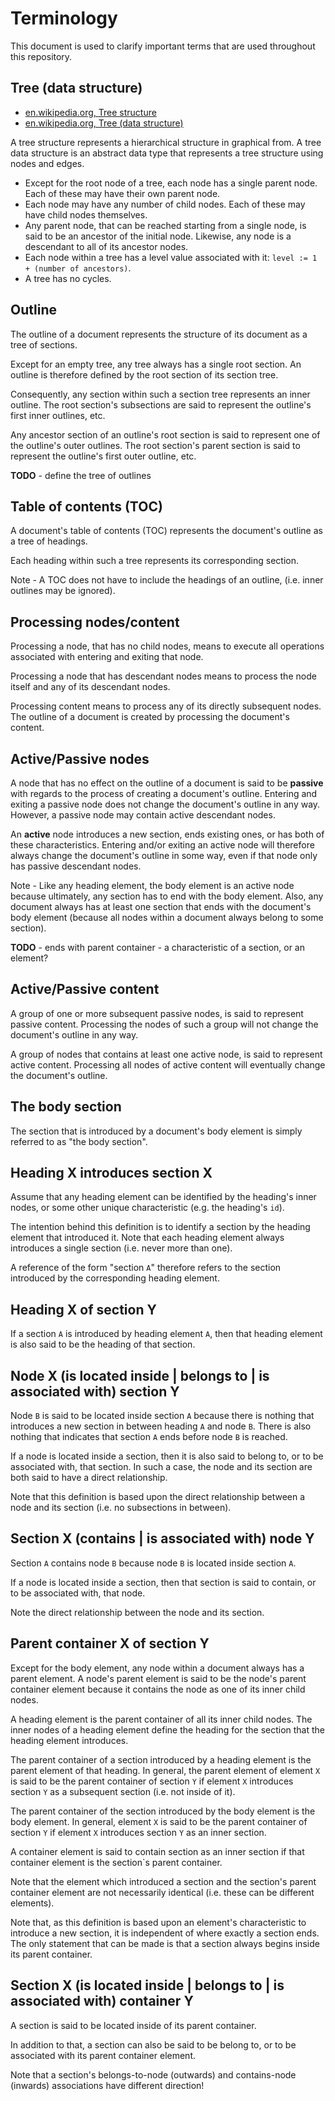 
# Terminology

This document is used to clarify important terms that are used throughout this
repository.

## Tree (data structure)

* [en.wikipedia.org, Tree structure](https://en.wikipedia.org/wiki/Tree_structure)
* [en.wikipedia.org, Tree (data structure)](https://en.wikipedia.org/wiki/Tree_%28data_structure%29)

A tree structure represents a hierarchical structure in graphical from. A tree
data structure is an abstract data type that represents a tree structure using
nodes and edges.

* Except for the root node of a tree, each node has a single parent node.
  Each of these may have their own parent node.
* Each node may have any number of child nodes.
  Each of these may have child nodes themselves.
* Any parent node, that can be reached starting from a single node, is said to
  be an ancestor of the initial node. Likewise, any node is a descendant to all
  of its ancestor nodes.
* Each node within a tree has a level value associated with it:
  `level := 1 + (number of ancestors)`.
* A tree has no cycles.

## Outline

The outline of a document represents the structure of its document as
a tree of sections.

Except for an empty tree, any tree always has a single root section. An outline
is therefore defined by the root section of its section tree.

Consequently, any section within such a section tree represents an inner outline.
The root section's subsections are said to represent the outline's first inner
outlines, etc.

Any ancestor section of an outline's root section is said to represent one of
the outline's outer outlines. The root section's parent section is said to
represent the outline's first outer outline, etc.

**TODO** -
define the tree of outlines

## Table of contents (TOC)

A document's table of contents (TOC) represents the document's outline as
a tree of headings.

Each heading within such a tree represents its corresponding section.

Note - A TOC does not have to include the headings of an outline, (i.e. inner
outlines may be ignored).

## Processing nodes/content

Processing a node, that has no child nodes, means to execute all operations
associated with entering and exiting that node.

Processing a node that has descendant nodes means to process the node itself
and any of its descendant nodes.

Processing content means to process any of its directly subsequent nodes. The
outline of a document is created by processing the document's content.

## Active/Passive nodes

A node that has no effect on the outline of a document is said to be **passive**
with regards to the process of creating a document's outline. Entering and exiting
a passive node does not change the document's outline in any way. However, a
passive node may contain active descendant nodes.

An **active** node introduces a new section, ends existing ones, or has both
of these characteristics. Entering and/or exiting an active node will therefore
always change the document's outline in some way, even if that node only has
passive descendant nodes.

Note - Like any heading element, the body element is an active node because
ultimately, any section has to end with the body element. Also, any document
always has at least one section that ends with the document's body element
(because all nodes within a document always belong to some section).

**TODO** -
ends with parent container - a characteristic of a section, or an element?

## Active/Passive content

A group of one or more subsequent passive nodes, is said to represent passive
content. Processing the nodes of such a group will not change the document's
outline in any way.

A group of nodes that contains at least one active node, is said to represent
active content. Processing all nodes of active content will eventually change
the document's outline.

## The body section

The section that is introduced by a document's body element is simply referred
to as "the body section".

## Heading X introduces section X

Assume that any heading element can be identified by the heading's inner nodes,
or some other unique characteristic (e.g. the heading's `id`).

The intention behind this definition is to identify a section by the heading
element that introduced it. Note that each heading element always introduces a
single section (i.e. never more than one).

A reference of the form "section `A`" therefore refers to the section introduced
by the corresponding heading element.

## Heading X of section Y

If a section `A` is introduced by heading element `A`, then that heading element
is also said to be the heading of that section.

## Node X (is located inside | belongs to | is associated with) section Y

Node `B` is said to be located inside section `A` because there is nothing that
introduces a new section in between heading `A` and node `B`. There is also
nothing that indicates that section `A` ends before node `B` is reached.

If a node is located inside a section, then it is also said to belong to, or to
be associated with, that section. In such a case, the node and its section are
both said to have a direct relationship.

Note that this definition is based upon the direct relationship between a node
and its section (i.e. no subsections in between).

## Section X (contains | is associated with) node Y

Section `A` contains node `B` because node `B` is located inside section `A`.

If a node is located inside a section, then that section is said to contain, or
to be associated with, that node.

Note the direct relationship between the node and its section.

## Parent container X of section Y

Except for the body element, any node within a document always has a parent
element. A node's parent element is said to be the node's parent container
element because it contains the node as one of its inner child nodes.

A heading element is the parent container of all its inner child nodes. The inner
nodes of a heading element define the heading for the section that the heading
element introduces.

The parent container of a section introduced by a heading element is the parent
element of that heading. In general, the parent element of element `X` is said
to be the parent container of section `Y` if element `X` introduces section `Y`
as a subsequent section (i.e. not inside of it).

The parent container of the section introduced by the body element is the body
element. In general, element `X` is said to be the parent container of section
`Y` if element `X` introduces section `Y` as an inner section.

A container element is said to contain section as an inner section if that
container element is the section`s parent container.

Note that the element which introduced a section and the section's parent
container element are not necessarily identical (i.e. these can be different
elements).

Note that, as this definition is based upon an element's characteristic to
introduce a new section, it is independent of where exactly a section ends. The
only statement that can be made is that a section always begins inside its
parent container.

## Section X (is located inside | belongs to | is associated with) container Y

A section is said to be located inside of its parent container.

In addition to that, a section can also be said to be belong to, or to be
associated with its parent container element.

Note that a section's belongs-to-node (outwards) and contains-node (inwards)
associations have different direction!
